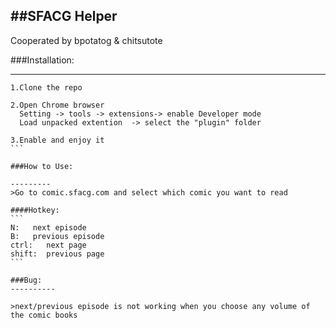 ##SFACG Helper   
-----------
Cooperated by bpotatog & chitsutote

###Installation:

--------------

````
1.Clone the repo

2.Open Chrome browser
  Setting -> tools -> extensions-> enable Developer mode 
  Load unpacked extention  -> select the "plugin" folder

3.Enable and enjoy it
```

###How to Use:

---------
>Go to comic.sfacg.com and select which comic you want to read

####Hotkey:
```
N:   next episode
B:   previous episode
ctrl:   next page
shift:  previous page
```

###Bug:
----------

>next/previous episode is not working when you choose any volume of the comic books




